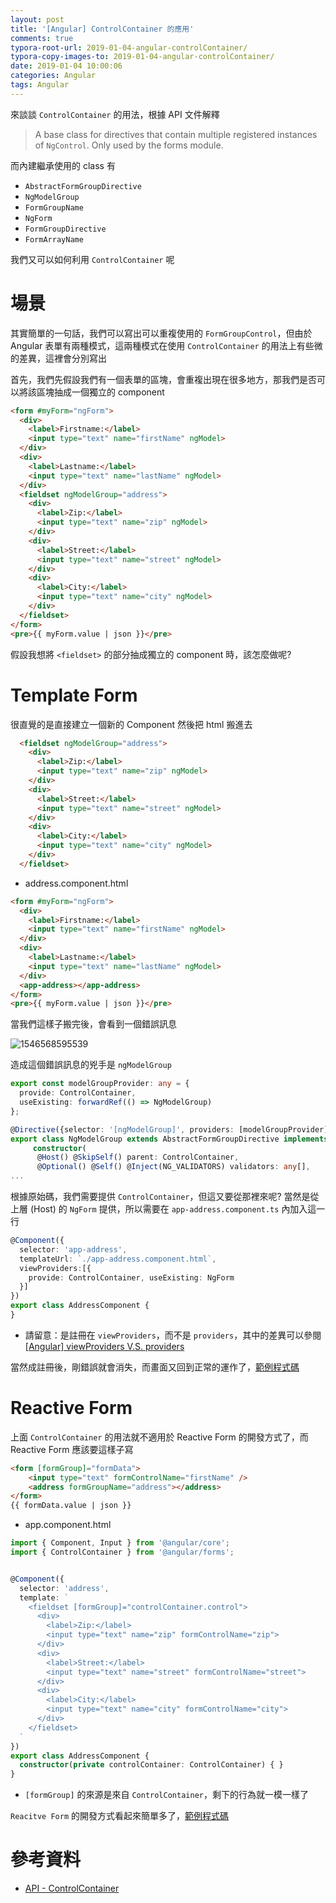 ```yaml
---
layout: post
title: '[Angular] ControlContainer 的應用'
comments: true
typora-root-url: 2019-01-04-angular-controlContainer/
typora-copy-images-to: 2019-01-04-angular-controlContainer/
date: 2019-01-04 10:00:06
categories: Angular
tags: Angular
---
```


來談談 `ControlContainer` 的用法，根據 API 文件解釋

> A base class for directives that contain multiple registered instances of `NgControl`. Only used by the forms module.

而內建繼承使用的 class 有

-  `AbstractFormGroupDirective`
  - `NgModelGroup`
  - `FormGroupName`
-  `NgForm`
-  `FormGroupDirective`
-  `FormArrayName`

我們又可以如何利用 `ControlContainer` 呢

<!-- more -->

# 場景

其實簡單的一句話，我們可以寫出可以重複使用的 `FormGroupControl`，但由於 Angular 表單有兩種模式，這兩種模式在使用 `ControlContainer` 的用法上有些微的差異，這裡會分別寫出

首先，我們先假設我們有一個表單的區塊，會重複出現在很多地方，那我們是否可以將該區塊抽成一個獨立的 component

```html
<form #myForm="ngForm">
  <div>
    <label>Firstname:</label>
    <input type="text" name="firstName" ngModel>
  </div>
  <div>
    <label>Lastname:</label>
    <input type="text" name="lastName" ngModel>
  </div>
  <fieldset ngModelGroup="address">
    <div>
      <label>Zip:</label>
      <input type="text" name="zip" ngModel>
    </div>
    <div>
      <label>Street:</label>
      <input type="text" name="street" ngModel>
    </div>
    <div>
      <label>City:</label>
      <input type="text" name="city" ngModel>
    </div>
  </fieldset>
</form>
<pre>{{ myForm.value | json }}</pre>
```

假設我想將 `<fieldset>` 的部分抽成獨立的 component 時，該怎麼做呢?

# Template Form

很直覺的是直接建立一個新的 Component 然後把 html 搬進去

```html
  <fieldset ngModelGroup="address">
    <div>
      <label>Zip:</label>
      <input type="text" name="zip" ngModel>
    </div>
    <div>
      <label>Street:</label>
      <input type="text" name="street" ngModel>
    </div>
    <div>
      <label>City:</label>
      <input type="text" name="city" ngModel>
    </div>
  </fieldset>
```

* address.component.html

```html
<form #myForm="ngForm">
  <div>
    <label>Firstname:</label>
    <input type="text" name="firstName" ngModel>
  </div>
  <div>
    <label>Lastname:</label>
    <input type="text" name="lastName" ngModel>
  </div>
  <app-address></app-address>
</form>
<pre>{{ myForm.value | json }}</pre>
```

當我們這樣子搬完後，會看到一個錯誤訊息

![1546568595539](1546568595539.png)

造成這個錯誤訊息的兇手是  `ngModelGroup`

```typescript
export const modelGroupProvider: any = {
  provide: ControlContainer,
  useExisting: forwardRef(() => NgModelGroup)
};

@Directive({selector: '[ngModelGroup]', providers: [modelGroupProvider], exportAs: 'ngModelGroup'})
export class NgModelGroup extends AbstractFormGroupDirective implements OnInit, OnDestroy {
     constructor(
      @Host() @SkipSelf() parent: ControlContainer,
      @Optional() @Self() @Inject(NG_VALIDATORS) validators: any[],
...
```

根據原始碼，我們需要提供 `ControlContainer`，但這又要從那裡來呢? 當然是從上層 (Host) 的 `NgForm` 提供，所以需要在 `app-address.component.ts` 內加入這一行

```typescript
@Component({
  selector: 'app-address',
  templateUrl: `./app-address.component.html`,
  viewProviders:[{
    provide: ControlContainer, useExisting: NgForm
  }]
})
export class AddressComponent {
}
```

* 請留意：是註冊在 `viewProviders`，而不是 `providers`，其中的差異可以參閱 [[Angular] viewProviders V.S. providers](https://blog.kevinyang.net/2018/01/19/angular-viewproviders-providers/)

當然成註冊後，剛錯誤就會消失，而畫面又回到正常的運作了，[範例程式碼](https://stackblitz.com/edit/angular-controlcontainer-template)

# Reactive Form

上面 `ControlContainer` 的用法就不適用於 Reactive Form 的開發方式了，而 Reactive Form 應該要這樣子寫

```html
<form [formGroup]="formData">
	<input type="text" formControlName="firstName" />
	<address formGroupName="address"></address>
</form>
{{ formData.value | json }}
```

* app.component.html

```typescript
import { Component, Input } from '@angular/core';
import { ControlContainer } from '@angular/forms';


@Component({
  selector: 'address',
  template: `
    <fieldset [formGroup]="controlContainer.control">
      <div>
        <label>Zip:</label>
        <input type="text" name="zip" formControlName="zip">
      </div>
      <div>
        <label>Street:</label>
        <input type="text" name="street" formControlName="street">
      </div>
      <div>
        <label>City:</label>
        <input type="text" name="city" formControlName="city">
      </div>
    </fieldset>
  `  
})
export class AddressComponent { 
  constructor(private controlContainer: ControlContainer) { }
}
```

* `[formGroup]` 的來源是來自 `ControlContainer`，剩下的行為就一模一樣了

`Reacitve Form` 的開發方式看起來簡單多了，[範例程式碼](https://stackblitz.com/edit/angular-controlcontainer-reactive)

# 參考資料

* [API - ControlContainer](https://angular.io/api/forms/ControlContainer)